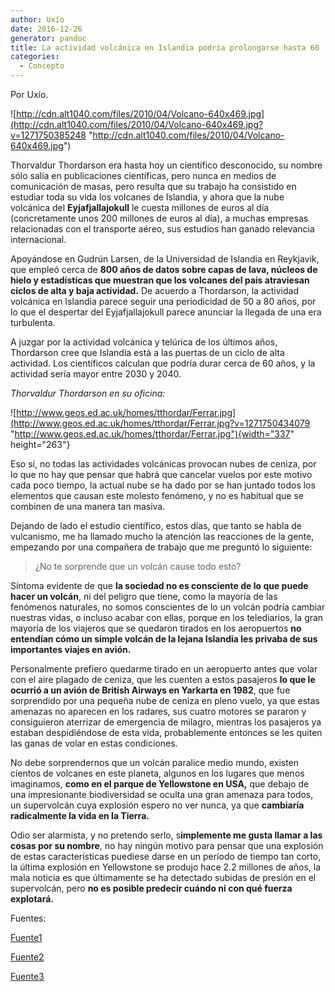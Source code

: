 ```yaml
---
author: Uxío
date: 2016-12-26
generator: pandoc
title: La actividad volcánica en Islandia podría prolongarse hasta 60
categories:
  - Concepto
---
```


Por Uxío.

![http://cdn.alt1040.com/files/2010/04/Volcano-640x469.jpg](http://cdn.alt1040.com/files/2010/04/Volcano-640x469.jpg?v=1271750385248 "http://cdn.alt1040.com/files/2010/04/Volcano-640x469.jpg")

Thorvaldur Thordarson era hasta hoy un científico desconocido, su nombre
sólo salía en publicaciones científicas, pero nunca en medios de
comunicación de masas, pero resulta que su trabajo ha consistido en
estudiar toda su vida los volcanes de Islandia, y ahora que la nube
volcánica del **Eyjafjallajokull** le cuesta millones de euros al día
(concretamente unos 200 millones de euros al día), a muchas empresas
relacionadas con el transporte aéreo, sus estudios han ganado relevancia
internacional.

Apoyándose en Gudrún Larsen, de la Universidad de Islandia en Reykjavik,
que empleó cerca de **800 años de datos sobre capas de lava, núcleos de
hielo y estadísticas que muestran que los volcanes del país atraviesan
ciclos de alta y baja actividad.** De acuerdo a Thordarson, la actividad
volcánica en Islandia parece seguir una periodicidad de 50 a 80 años,
por lo que el despertar del Eyjafjallajokull parece anunciar la llegada
de una era turbulenta.

A juzgar por la actividad volcánica y telúrica de los últimos años,
Thordarson cree que Islandia está a las puertas de un ciclo de alta
actividad. Los científicos calculan que podría durar cerca de 60 años, y
la actividad sería mayor entre 2030 y 2040.

*Thorvaldur Thordarson en su oficina:*

![http://www.geos.ed.ac.uk/homes/tthordar/Ferrar.jpg](http://www.geos.ed.ac.uk/homes/tthordar/Ferrar.jpg?v=1271750434079 "http://www.geos.ed.ac.uk/homes/tthordar/Ferrar.jpg"){width="337"
height="263"}

Eso sí, no todas las actividades volcánicas provocan nubes de ceniza,
por lo que no hay que pensar que habrá que cancelar vuelos por este
motivo cada poco tiempo, la actual nube se ha dado por se han juntado
todos los elementos que causan este molesto fenómeno, y no es habitual
que se combinen de una manera tan masiva.

Dejando de lado el estudio científico, estos días, que tanto se habla de
vulcanismo, me ha llamado mucho la atención las reacciones de la gente,
empezando por una compañera de trabajo que me preguntó lo siguiente:

> ¿No te sorprende que un volcán cause todo esto?

Síntoma evidente de que **la sociedad no es consciente de lo que puede
hacer un volcán**, ni del peligro que tiene, como la mayoría de las
fenómenos naturales, no somos conscientes de lo un volcán podría cambiar
nuestras vidas, o incluso acabar con ellas, porque en los telediarios,
la gran mayoría de los viajeros que se quedaron tirados en los
aeropuertos **no entendían cómo un simple volcán de la lejana Islandia
les privaba de sus importantes viajes en avión.**

Personalmente prefiero quedarme tirado en un aeropuerto antes que volar
con el aire plagado de ceniza, que les cuenten a estos pasajeros **lo
que le ocurrió a un avión de British Airways en Yarkarta en 1982**, que
fue sorprendido por una pequeña nube de ceniza en pleno vuelo, ya que
estas amenazas no aparecen en los radares, sus cuatro motores se pararon
y consiguieron aterrizar de emergencia de milagro, mientras los
pasajeros ya estaban despidiéndose de esta vida, probablemente entonces
se les quiten las ganas de volar en estas condiciones.

No debe sorprendernos que un volcán paralice medio mundo, existen
cientos de volcanes en este planeta, algunos en los lugares que menos
imaginamos, **como en el parque de Yellowstone en USA,** que debajo de
una impresionante biodiversidad se oculta una gran amenaza para todos,
un supervolcán cuya explosión espero no ver nunca, ya que **cambiaría
radicalmente la vida en la Tierra.**

Odio ser alarmista, y no pretendo serlo, s**implemente me gusta llamar a
las cosas por su nombre**, no hay ningún motivo para pensar que una
explosión de estas características puediese darse en un período de
tiempo tan corto, la última explosión en Yellowstone se produjo hace 2.2
millones de años, la mala noticia es que últimamente se ha detectado
subidas de presión en el supervolcán, pero **no es posible predecir
cuándo ni con qué fuerza explotará.**

Fuentes:

[Fuente1](http://www.geos.ed.ac.uk/homes/tthordar/)

[Fuente2](http://alt1040.com/2010/04/se-pronostica-alta-actividad-volcanica-en-islandia-por-los-proximos-60-anos?utm_source=feedburner&utm_medium=feed&utm_campaign=Feed%3A+alt1040+%28ALT1040%29)

[Fuente3](http://www.windows2universe.org/earth/interior/volcanism.html&lang=sp)
